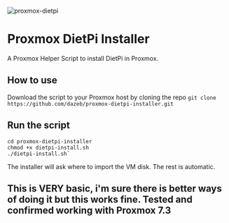
![proxmox-dietpi](https://user-images.githubusercontent.com/67932890/213890139-61bd9c23-4ed2-49f2-a627-0b303d0a4f8f.png)

# Proxmox DietPi Installer

A Proxmox Helper Script to install DietPi in Proxmox.

## How to use

Download the script to your Proxmox host by cloning the repo
`git clone https://github.com/dazeb/proxmox-dietpi-installer.git`

## Run the script
```
cd proxmox-dietpi-installer
chmod +x dietpi-install.sh
./dietpi-install.sh`
```

The installer will ask where to import the VM disk. The rest is automatic.

## This is VERY basic, i'm sure there is better ways of doing it but this works fine. Tested and confirmed working with Proxmox 7.3
